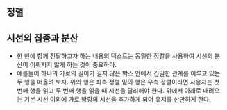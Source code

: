 ## 정렬

## 시선의 집중과 분산
- 한 번에 함께 전달하고자 하는 내용의 텍스트는 동일한 정렬을 사용하여 시선의 분산이 이뤄지지 않게 하는 것이 중요하다.
- 예를들어 하나의 가로의 길이가 길지 않은 박스 안에서 긴밀한 관계를 이루고 있는 두 행을 떠올려 보자. 위의 행은 좌측 정렬 밑의 행은 우측 정렬이라면 사용자는 첫 번째 행을 읽고 두 번째 행을 읽을 때 시선을 달리해야 한다. 위에서 아래로 내려오는 기본 시선 이외에 가로 방향의 시선을 추가하게 되어 유저를 산만하게 한다.
